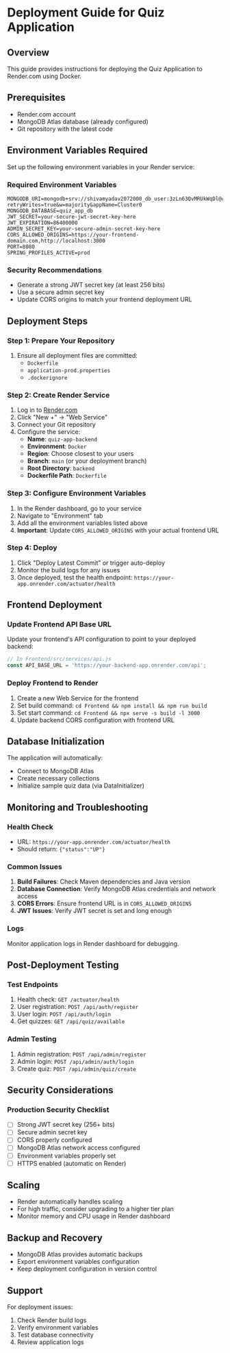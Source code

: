 # Deployment Guide for Quiz Application

## Overview
This guide provides instructions for deploying the Quiz Application to Render.com using Docker.

## Prerequisites
- Render.com account
- MongoDB Atlas database (already configured)
- Git repository with the latest code

## Environment Variables Required

Set up the following environment variables in your Render service:

### Required Environment Variables
```
MONGODB_URI=mongodb+srv://shivamyadav2072000_db_user:3zLn63QvMRUkWqDl@cluster0.4emwg3d.mongodb.net/?retryWrites=true&w=majority&appName=Cluster0
MONGODB_DATABASE=quiz_app_db
JWT_SECRET=your-secure-jwt-secret-key-here
JWT_EXPIRATION=86400000
ADMIN_SECRET_KEY=your-secure-admin-secret-key-here
CORS_ALLOWED_ORIGINS=https://your-frontend-domain.com,http://localhost:3000
PORT=8080
SPRING_PROFILES_ACTIVE=prod
```

### Security Recommendations
- Generate a strong JWT secret key (at least 256 bits)
- Use a secure admin secret key
- Update CORS origins to match your frontend deployment URL

## Deployment Steps

### Step 1: Prepare Your Repository
1. Ensure all deployment files are committed:
   - `Dockerfile`
   - `application-prod.properties`
   - `.dockerignore`

### Step 2: Create Render Service
1. Log in to [Render.com](https://render.com)
2. Click "New +" → "Web Service"
3. Connect your Git repository
4. Configure the service:
   - **Name**: `quiz-app-backend`
   - **Environment**: `Docker`
   - **Region**: Choose closest to your users
   - **Branch**: `main` (or your deployment branch)
   - **Root Directory**: `backend`
   - **Dockerfile Path**: `Dockerfile`

### Step 3: Configure Environment Variables
1. In the Render dashboard, go to your service
2. Navigate to "Environment" tab
3. Add all the environment variables listed above
4. **Important**: Update `CORS_ALLOWED_ORIGINS` with your actual frontend URL

### Step 4: Deploy
1. Click "Deploy Latest Commit" or trigger auto-deploy
2. Monitor the build logs for any issues
3. Once deployed, test the health endpoint: `https://your-app.onrender.com/actuator/health`

## Frontend Deployment

### Update Frontend API Base URL
Update your frontend's API configuration to point to your deployed backend:

```javascript
// In Frontend/src/services/api.js
const API_BASE_URL = 'https://your-backend-app.onrender.com/api';
```

### Deploy Frontend to Render
1. Create a new Web Service for the frontend
2. Set build command: `cd Frontend && npm install && npm run build`
3. Set start command: `cd Frontend && npx serve -s build -l 3000`
4. Update backend CORS configuration with frontend URL

## Database Initialization
The application will automatically:
- Connect to MongoDB Atlas
- Create necessary collections
- Initialize sample quiz data (via DataInitializer)

## Monitoring and Troubleshooting

### Health Check
- URL: `https://your-app.onrender.com/actuator/health`
- Should return: `{"status":"UP"}`

### Common Issues
1. **Build Failures**: Check Maven dependencies and Java version
2. **Database Connection**: Verify MongoDB Atlas credentials and network access
3. **CORS Errors**: Ensure frontend URL is in `CORS_ALLOWED_ORIGINS`
4. **JWT Issues**: Verify JWT secret is set and long enough

### Logs
Monitor application logs in Render dashboard for debugging.

## Post-Deployment Testing

### Test Endpoints
1. Health check: `GET /actuator/health`
2. User registration: `POST /api/auth/register`
3. User login: `POST /api/auth/login`
4. Get quizzes: `GET /api/quiz/available`

### Admin Testing
1. Admin registration: `POST /api/admin/register`
2. Admin login: `POST /api/admin/auth/login`
3. Create quiz: `POST /api/admin/quiz/create`

## Security Considerations

### Production Security Checklist
- [ ] Strong JWT secret key (256+ bits)
- [ ] Secure admin secret key
- [ ] CORS properly configured
- [ ] MongoDB Atlas network access configured
- [ ] Environment variables properly set
- [ ] HTTPS enabled (automatic on Render)

## Scaling
- Render automatically handles scaling
- For high traffic, consider upgrading to a higher tier plan
- Monitor memory and CPU usage in Render dashboard

## Backup and Recovery
- MongoDB Atlas provides automatic backups
- Export environment variables configuration
- Keep deployment configuration in version control

## Support
For deployment issues:
1. Check Render build logs
2. Verify environment variables
3. Test database connectivity
4. Review application logs